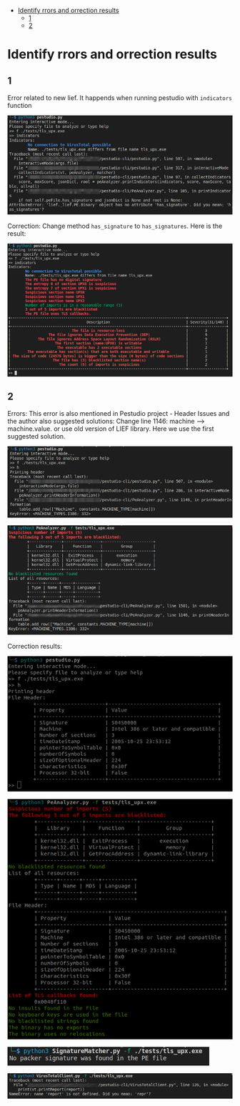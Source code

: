 - [Identify rrors and orrection results](#identify-rrors-and-orrection-results)
  - [1](#anchor-1)
  - [2](#anchor-2)


# Identify rrors and orrection results

## 1

 Error related to new lief. It happends when running pestudio with `indicators` function

 ![image](images/README/screenshot_23-06-2023_19h50m32.png)

  Correction: Change method `has_signature` to `has_signatures`. Here is the result:

 ![image](images/README/screenshot_23-06-2023_20h11m19.png)

## 2

Errors: This error is also mentioned in Pestudio project - Header Issues and the author also suggested solutions: Change line 1146: machine --> machine.value. or use old version of LIEF library. Here we use the first suggested solution.

![image](images/README/screenshot_23-06-2023_19h29m13.png)

![image](images/README/screenshot_23-06-2023_18h40m12.png)

Correction results:

![image](images/readme/screenshot_01-07-2023_11h53m05.png)

![image](images/readme/screenshot_01-07-2023_12h11m36.png)

![image](images/README/screenshot_23-06-2023_18h41m49.png)

![image](images/README/screenshot_23-06-2023_18h42m43.png)
